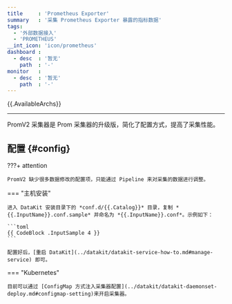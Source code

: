 ```yaml
---
title     : 'Prometheus Exporter'
summary   : '采集 Prometheus Exporter 暴露的指标数据'
tags:
  - '外部数据接入'
  - 'PROMETHEUS'
__int_icon: 'icon/prometheus'
dashboard :
  - desc  : '暂无'
    path  : '-'
monitor   :
  - desc  : '暂无'
    path  : '-'
---
```


{{.AvailableArchs}}

---

PromV2 采集器是 Prom 采集器的升级版，简化了配置方式，提高了采集性能。

## 配置 {#config}

<!-- markdownlint-disable MD046 -->
???+ attention

    PromV2 缺少很多数据修改的配置项，只能通过 Pipeline 来对采集的数据进行调整。
<!-- markdownlint-enable -->

<!-- markdownlint-disable MD046 -->

=== "主机安装"

    进入 DataKit 安装目录下的 *conf.d/{{.Catalog}}* 目录，复制 *{{.InputName}}.conf.sample* 并命名为 *{{.InputName}}.conf*。示例如下：
    
    ```toml
    {{ CodeBlock .InputSample 4 }}
    ```
    
    配置好后，[重启 DataKit](../datakit/datakit-service-how-to.md#manage-service) 即可。

=== "Kubernetes"

    目前可以通过 [ConfigMap 方式注入采集器配置](../datakit/datakit-daemonset-deploy.md#configmap-setting)来开启采集器。

<!-- markdownlint-enable -->
